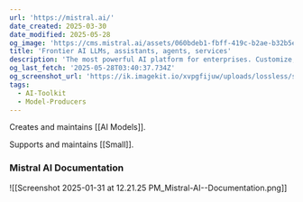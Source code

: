 ```yaml
---
url: 'https://mistral.ai/'
date_created: 2025-03-30
date_modified: 2025-05-28
og_image: 'https://cms.mistral.ai/assets/060bdeb1-fbff-419c-b2ae-b32b5e441864'
title: 'Frontier AI LLMs, assistants, agents, services'
description: 'The most powerful AI platform for enterprises. Customize, fine-tune, and deploy AI assistants, autonomous agents, and multimodal AI with open models.'
og_last_fetch: '2025-05-28T03:40:37.734Z'
og_screenshot_url: 'https://ik.imagekit.io/xvpgfijuw/uploads/lossless/screenshots/20250528_Mistral_og_screenshot.jpeg'
tags:
  - AI-Toolkit
  - Model-Producers
---
```


Creates and maintains [[AI Models]].  

Supports and maintains [[Small]]. 

### Mistral AI Documentation
![[Screenshot 2025-01-31 at 12.21.25 PM_Mistral-AI--Documentation.png]]